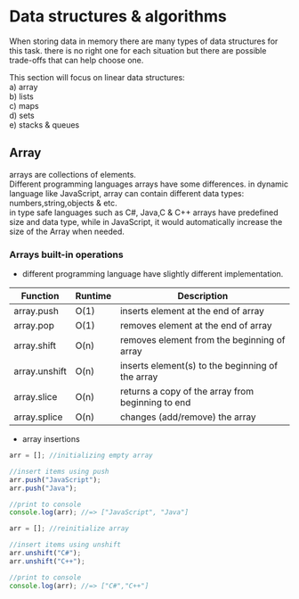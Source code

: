 # Data structures & algorithms 
When storing data in memory there are many types of data structures for this task. there is no right one for each situation but there are possible trade-offs that can help
choose one.

This section will focus on linear data structures: <br />
a) array <br />
b) lists <br />
c) maps <br /> 
d) sets <br />
e) stacks & queues

## Array
arrays are collections of elements. <br/>
Different programming languages arrays have some differences. in dynamic language like JavaScript, array can contain different data types: numbers,string,objects & etc. <br />
in type safe languages such as C#, Java,C & C++ arrays have predefined size and data type, while in JavaScript, it would automatically increase the size of the Array when needed.

### Arrays built-in operations
- different programming language have slightly different implementation.

| Function | Runtime | Description |
|--------|---------|------------------------------------------|
| array.push | O(1)  | inserts element at the end of array |
| array.pop  | O(1)  | removes element at the end of array |
| array.shift | O(n) | removes element from the beginning of array|
| array.unshift | O(n) | inserts element(s) to the beginning of the array |
| array.slice | O(n) | returns a copy of the array from beginning to end |
| array.splice | O(n) | changes (add/remove) the array |

- array insertions
```JavaScript
arr = []; //initializing empty array

//insert items using push
arr.push("JavaScript");
arr.push("Java");

//print to console
console.log(arr); //=> ["JavaScript", "Java"]

arr = []; //reinitialize array

//insert items using unshift
arr.unshift("C#");
arr.unshift("C++");

//print to console
console.log(arr); //=> ["C#","C++"]
```